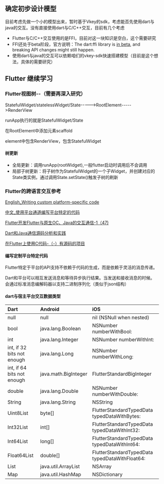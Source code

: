 ## 确定初步设计模型

目前考虑先做一个小的模型出来，暂时基于Vkey的sdk，考虑能否先使用dart与java的交互。没有直接使用dart与C/C++交互，目前有几个考虑

* Flutter与C/C++交互使用的是FFI，目前对这一块知识是空白，这个需要研究
* FFI还处于beta阶段，官方说明：The dart:ffi library is [in beta](https://github.com/dart-lang/sdk/issues/34452), and breaking API changes might still happen.
* 使用dart与java的交互可以依赖咱们的vkey-sdk快速搭建模型（目前是这个想法，具体的需要研究）

## Flutter 继续学习

### Flutter视图树--（需要再深入研究）

StatefulWidget/statelessWidget/State----->RootElement----->RenderView

runApp执行的就是StatefulWidget/State

在RootElement中添加元素scaffold

element中包含RenderView，包含StatefulWidget

#### 树更新

* 全局更新：调用runApp(rootWidget),一般flutter启动时调用后不会调用
* 局部子树更新：将子树作为StatefulWidget的一个子Widget，并创建对应的State类实例，通过调用State.setState()触发子树的刷新

### Flutter的跨语言交互参考

[English_Writing custom platform-specific code](https://flutter.dev/docs/development/platform-integration/platform-channels)

[中文_使用平台通道编写平台特定的代码](https://flutterchina.club/platform-channels/)

[Flutter开发Flutter与原生OC、Java的交互通信-1（47)](https://blog.csdn.net/shifang07/article/details/97373772)

[Dart和Java通信源码分析和实践](https://www.jianshu.com/p/065c01c8ae85)

[在Flutter上使用C代码-（-）有源码的项目](https://blog.csdn.net/qq_28478281/article/details/102899983)



#### 编写定制平台特定代码

Flutter特定于平台的API支持不依赖于代码的生成，而是依赖于灵活的消息传递。

Dart和平台可以相互发送消息和等待异步执行结果。当发送和接收消息的时候。会通过标准消息编解码器以支持二进制序列化（类似于json结构）

#### dart与宿主平台交互数据类型

| Dart                       | Android              | iOS                                            |
| :------------------------- | :------------------- | :--------------------------------------------- |
| null                       | null                 | nil (NSNull when nested)                       |
| bool                       | java.lang.Boolean    | NSNumber numberWithBool:                       |
| int                        | java.lang.Integer    | NSNumber numberWithInt:                        |
| int, if 32 bits not enough | java.lang.Long       | NSNumber numberWithLong:                       |
| int, if 64 bits not enough | java.math.BigInteger | FlutterStandardBigInteger                      |
| double                     | java.lang.Double     | NSNumber numberWithDouble:                     |
| String                     | java.lang.String     | NSString                                       |
| Uint8List                  | byte[]               | FlutterStandardTypedData typedDataWithBytes:   |
| Int32List                  | int[]                | FlutterStandardTypedData typedDataWithInt32:   |
| Int64List                  | long[]               | FlutterStandardTypedData typedDataWithInt64:   |
| Float64List                | double[]             | FlutterStandardTypedData typedDataWithFloat64: |
| List                       | java.util.ArrayList  | NSArray                                        |
| Map                        | java.util.HashMap    | NSDictionary                                   |